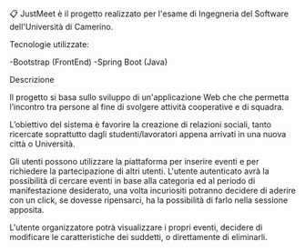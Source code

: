 📋 JustMeet è il progetto realizzato per l'esame di Ingegneria del Software dell'Università di Camerino.

Tecnologie utilizzate:

-Bootstrap (FrontEnd)
-Spring Boot (Java)

Descrizione

Il progetto si basa sullo sviluppo di un'applicazione Web che che permetta l’incontro tra persone al fine di svolgere attività cooperative e di squadra.

L’obiettivo del sistema è favorire la creazione di relazioni sociali, tanto ricercate soprattutto dagli studenti/lavoratori appena arrivati in una nuova città o Università.

Gli utenti possono utilizzare la piattaforma per inserire eventi e per richiedere la partecipazione di altri utenti. L'utente autenticato avrà la possibilità di cercare eventi in base alla categoria ed al periodo di manifestazione desiderato, una volta incuriositi potranno decidere di aderire con un click, se dovesse ripensarci, ha la possibilità di farlo nella sessione apposita.

L'utente organizzatore potrà visualizzare i propri eventi, decidere di modificare le caratteristiche dei suddetti, o direttamente di eliminarli.